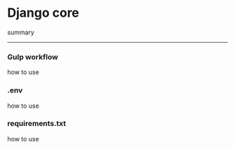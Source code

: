 # Django core
summary
* * *
### Gulp workflow
how to use
### .env
how to use
### requirements.txt
how to use

